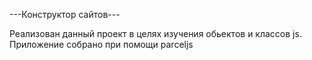 ---Конструктор сайтов---

Реализован данный проект в целях изучения обьектов и классов js. Приложение собрано при помощи parceljs

 

